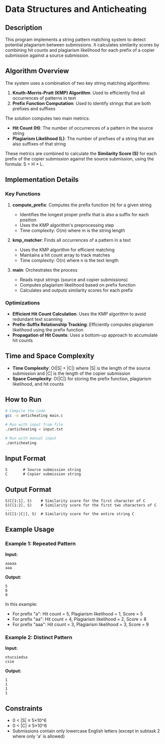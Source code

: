 # Data Structures and Anticheating

## Description
This program implements a string pattern matching system to detect potential plagiarism between submissions. It calculates similarity scores by combining hit counts and plagiarism likelihood for each prefix of a copier submission against a source submission.

## Algorithm Overview

The system uses a combination of two key string matching algorithms:

1. **Knuth-Morris-Pratt (KMP) Algorithm**: Used to efficiently find all occurrences of patterns in text
2. **Prefix Function Computation**: Used to identify strings that are both prefixes and suffixes

The solution computes two main metrics:

- **Hit Count (H)**: The number of occurrences of a pattern in the source string
- **Plagiarism Likelihood (L)**: The number of prefixes of a string that are also suffixes of that string

These metrics are combined to calculate the **Similarity Score (S)** for each prefix of the copier submission against the source submission, using the formula: S = H × L.

## Implementation Details

### Key Functions

1. **compute_prefix**: Computes the prefix function (π) for a given string
   - Identifies the longest proper prefix that is also a suffix for each position
   - Uses the KMP algorithm's preprocessing step
   - Time complexity: O(m) where m is the string length

2. **kmp_matcher**: Finds all occurrences of a pattern in a text
   - Uses the KMP algorithm for efficient matching
   - Maintains a hit count array to track matches
   - Time complexity: O(n) where n is the text length

3. **main**: Orchestrates the process
   - Reads input strings (source and copier submissions)
   - Computes plagiarism likelihood based on prefix function
   - Calculates and outputs similarity scores for each prefix

### Optimizations

- **Efficient Hit Count Calculation**: Uses the KMP algorithm to avoid redundant text scanning
- **Prefix-Suffix Relationship Tracking**: Efficiently computes plagiarism likelihood using the prefix function
- **Propagation of Hit Counts**: Uses a bottom-up approach to accumulate hit counts

## Time and Space Complexity

- **Time Complexity**: O(|S| + |C|) where |S| is the length of the source submission and |C| is the length of the copier submission
- **Space Complexity**: O(|C|) for storing the prefix function, plagiarism likelihood, and hit counts

## How to Run

```bash
# Compile the code
gcc -o anticheating main.c

# Run with input from file
./anticheating < input.txt

# Run with manual input
./anticheating
```

## Input Format

```
S       # Source submission string
C       # Copier submission string
```

## Output Format

```
S(C[1:1], S)    # Similarity score for the first character of C
S(C[1:2], S)    # Similarity score for the first two characters of C
...
S(C[1:|C|], S)  # Similarity score for the entire string C
```

## Example Usage

### Example 1: Repeated Pattern

**Input:**
```
aaaaa
aaa
```

**Output:**
```
5
8
9
```

In this example:
- For prefix "a": Hit count = 5, Plagiarism likelihood = 1, Score = 5
- For prefix "aa": Hit count = 4, Plagiarism likelihood = 2, Score = 8
- For prefix "aaa": Hit count = 3, Plagiarism likelihood = 3, Score = 9

### Example 2: Distinct Pattern

**Input:**
```
ntucsiedsa
csie
```

**Output:**
```
1
1
1
1
```

## Constraints

- 0 < |S| ≤ 5×10^6
- 0 < |C| ≤ 5×10^6
- Submissions contain only lowercase English letters (except in subtask 2 where only 'a' is allowed)

